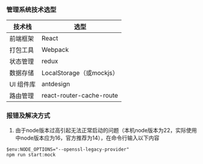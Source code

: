 ### 管理系统技术选型

| 技术栈    | 选型                                         |
| --------- | -------------------------------------------- |
| 前端框架  | React               |
| 打包工具  | Webpack |
| 状态管理  | redux                                        |
| 数据存储  | LocalStorage（或mockjs）              |
| UI 组件库 | antdesign  |
| 路由管理  | react-router-cache-route  |

### 报错及解决方式
1. 由于node版本过高引起无法正常启动的问题（本机node版本为22，实际使用中node版本应为16，官方推荐为14），在命令行输入以下内容

```
$env:NODE_OPTIONS="--openssl-legacy-provider"
npm run start:mock
```
  